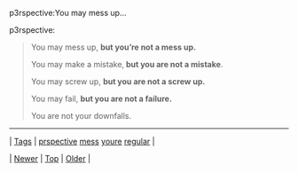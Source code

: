 <!--
title: p3rspective
date: 2020-06-28T15:27:00.068Z
tags: prspective, mess, youre, regular
-->


p3rspective:You may mess up...

<p>p3rspective:</p><blockquote><p>You may mess up, <b>but you’re not a mess up.</b></p>
<p>You may make a mistake,<b> but you are not a mistake</b>.</p>
<p>You may screw up, <b>but you are not a screw up.</b></p>
<p>You may fail, <b>but you are not a failure.</b></p>
<p>You are not your downfalls.</p>
</blockquote>

<!--BOTTOM-POST-NAVIGATION-->
---

| [Tags](tags.md) | [prspective](tag-prspective.md) [mess](tag-mess.md) [youre](tag-youre.md) [regular](tag-regular.md) |

| [Newer](110992944379.md) | [Top](index.md) | [Older](110993691834.md) |